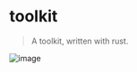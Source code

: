 # toolkit
> A toolkit, written with rust.

![image](https://github.com/tansen87/toolkit/assets/98570790/32af52ea-bcab-4385-9879-580daedfe670)
